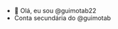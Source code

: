 - 👋 Olá, eu sou @guimotab22
- Conta secundária do @guimotab

<!---
guimotab22/guimotab22 is a ✨ special ✨ repository because its `README.md` (this file) appears on your GitHub profile.
You can click the Preview link to take a look at your changes.
--->
